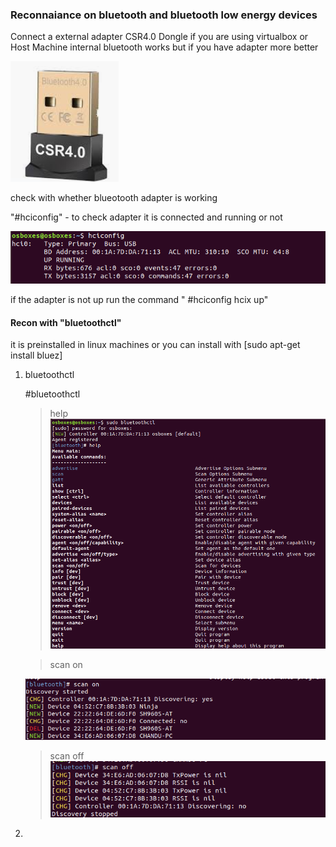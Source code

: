 ### Reconnaiance on bluetooth and bluetooth low energy devices

Connect a external adapter CSR4.0 Dongle if you are using virtualbox or Host Machine internal bluetooth works but if you have adapter more better
   
   
   ![](photos/csr.PNG)
   

check with whether blueotooth adapter is working 

"#hciconfig" - to check adapter it is connected and running or not 
   
   ![](photos/hciconfig.PNG)

if the adapter is not up run the command " #hciconfig hcix up"

#### Recon with "bluetoothctl"

it is preinstalled in linux machines or you can install with [sudo apt-get install bluez]

1. bluetoothctl
    
     #bluetoothctl 
     
      > help
      ![](photos/bluetoothctl-help.PNG)
            
     >scan on 
            
     ![](photos/bluetoothctl-help-scan-on.PNG)
            
      >scan off
     ![](photos/bluetoothctl-help-scan-on-off.PNG)
            
3. 
